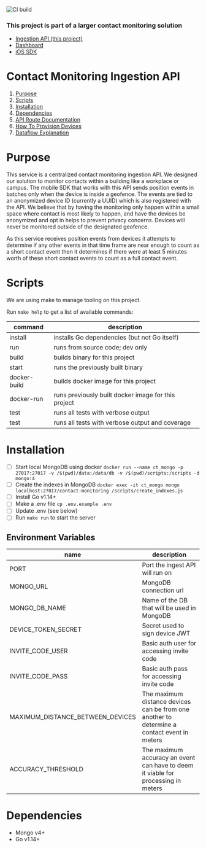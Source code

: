 ![CI build](https://github.com/MappedIn/contact-monitoring-ingest-api/workflows/CI/badge.svg)

### This project is part of a larger contact monitoring solution

- [Ingestion API (this project)](https://github.com/MappedIn/contact-monitoring-ingest-api)
- [Dashboard](https://github.com/MappedIn/contact-monitoring-dashboard)
- [iOS SDK](https://github.com/MappedIn/contact-monitoring-ios-sdk)

# Contact Monitoring Ingestion API

1. [Purpose](#purpose)
2. [Scripts](#scripts)
3. [Installation](#installation)
4. [Dependencies](#dependencies)
5. [API Route Documentation](docs/API.md)
6. [How To Provision Devices](docs/ProvisioningDevices.md)
7. [Dataflow Explanation](docs/Dataflow.md)

[](#purpose)

# Purpose

This service is a centralized contact monitoring ingestion API. We designed our solution to monitor contacts within a building like a workplace or campus. The mobile SDK that works with this API sends position events in batches only when the device is inside a geofence. The events are tied to an anonymized device ID (currently a UUID) which is also registered with the API. We believe that by having the monitoring only happen within a small space where contact is most likely to happen, and have the devices be anonymized and opt in helps to prevent privacy concerns. Devices will never be monitored outside of the designated geofence.

As this service receives position events from devices it attempts to determine if any other events in that time frame are near enough to count as a short contact event then it determines if there were at least 5 minutes worth of these short contact events to count as a full contact event.


[](#scripts)

# Scripts

We are using make to manage tooling on this project.

Run `make help` to get a list of available commands:

| command        | description |
| ---            | ---
| install        | installs Go dependencies (but not Go itself)
| run            | runs from source code; dev only
| build          | builds binary for this project
| start          | runs the previously built binary
| docker-build   | builds docker image for this project
| docker-run     | runs previously built docker image for this project
| test           | runs all tests with verbose output
| test           | runs all tests with verbose output and coverage


[](#installation)

# Installation

-   [ ] Start local MongoDB using docker ```docker run --name ct_mongo -p 27017:27017 -v /$(pwd)/data:/data/db -v /$(pwd)/scripts:/scripts -d mongo:4```
-   [ ] Create the indexes in MongoDB ```docker exec -it ct_mongo mongo localhost:27017/contact-monitoring /scripts/create_indexes.js```
-   [ ] Install Go v1.14+
-   [ ] Make a .env file `cp .env.example .env`
-   [ ] Update .env (see below)
-   [ ] Run `make run` to start the server

## Environment Variables

| name                              | description                   |
| ---                               | ---
| PORT                              | Port the ingest API will run on
| MONGO_URL                         | MongoDB connection url
| MONGO_DB_NAME                     | Name of the DB that will be used in MongoDB
| DEVICE_TOKEN_SECRET               | Secret used to sign device JWT
| INVITE_CODE_USER                  | Basic auth user for accessing invite code
| INVITE_CODE_PASS                  | Basic auth pass for accessing invite code
| MAXIMUM_DISTANCE_BETWEEN_DEVICES  | The maximum distance devices can be from one another to determine a contact event in meters
| ACCURACY_THRESHOLD                | The maximum accuracy an event can have to deem it viable for processing in meters


[](#dependencies)

# Dependencies

- Mongo v4+
- Go v1.14+
